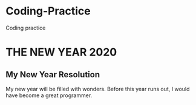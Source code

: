 # Coding-Practice
Coding practice
<h1>THE NEW YEAR 2020</h1>
<h2>My New Year Resolution</h2>
<p>My new year will be filled with wonders. Before this year runs out, I would have become a great programmer.</p>
